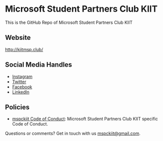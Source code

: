 # Microsoft Student Partners Club KIIT
This is the GitHub Repo of Microsoft Student Partners Club KIIT 

## Website

http://kiitmsp.club/

## Social Media Handles

* [Instagram](https://instagram.com/mspckiit)
* [Twitter](https://twitter.com/mspckiit)
* [Facebook](https://facebook.com/mspckiit/)
* [LinkedIn](https://linkedin.com/company/mspckiit/)

## Policies

* [mspckiit Code of Conduct](mspckiit_code_of_conduct.md): Microsoft Student Partners Club KIIT specific Code of Conduct.

Questions or comments? Get in touch with us mspckiit@gmail.com.
